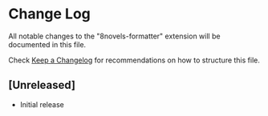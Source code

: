 # Change Log
All notable changes to the "8novels-formatter" extension will be documented in this file.

Check [Keep a Changelog](http://keepachangelog.com/) for recommendations on how to structure this file.

## [Unreleased]
- Initial release